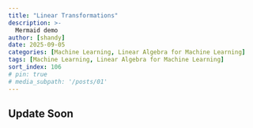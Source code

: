 ```yaml
---
title: "Linear Transformations"
description: >-
  Mermaid demo
author: [shandy]
date: 2025-09-05
categories: [Machine Learning, Linear Algebra for Machine Learning]
tags: [Machine Learning, Linear Algebra for Machine Learning]
sort_index: 106
# pin: true
# media_subpath: '/posts/01'
---
```


## Update Soon
